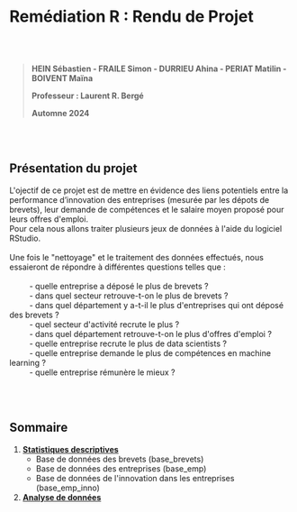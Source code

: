 


# **Remédiation R : Rendu de Projet**  

<br>
<br>

<blockquote>
<p><b>HEIN Sébastien - FRAILE Simon - DURRIEU Ahina - PERIAT Matilin - BOIVENT Maïna</b></p>
<p><b>Professeur : Laurent R. Bergé</b></p>
<p><b>Automne 2024</b></p>
</blockquote>

<br>
<br>



## **Présentation du projet**  

<span style="font-size: 14px;">L'ojectif de ce projet est de mettre en évidence des liens potentiels entre la performance d’innovation des entreprises (mesurée par les dépots de brevets), leur demande de compétences et le salaire moyen proposé pour leurs offres d'emploi.<br>
Pour cela nous allons traiter plusieurs jeux de données à l'aide du logiciel RStudio. <br><br>
Une fois le "nettoyage" et le traitement des données effectués, nous essaieront de répondre à différentes questions telles que : <br><br>
&nbsp;&nbsp;&nbsp;&nbsp;&nbsp;&nbsp;&nbsp;&nbsp; - quelle entreprise a déposé le plus de brevets ? <br>
&nbsp;&nbsp;&nbsp;&nbsp;&nbsp;&nbsp;&nbsp;&nbsp; - dans quel secteur retrouve-t-on le plus de brevets ? <br>
&nbsp;&nbsp;&nbsp;&nbsp;&nbsp;&nbsp;&nbsp;&nbsp; - dans quel département y a-t-il le plus d'entreprises qui ont déposé des brevets ? <br>
&nbsp;&nbsp;&nbsp;&nbsp;&nbsp;&nbsp;&nbsp;&nbsp; - quel secteur d'activité recrute le plus ? <br>
&nbsp;&nbsp;&nbsp;&nbsp;&nbsp;&nbsp;&nbsp;&nbsp; - dans quel département retrouve-t-on le plus d'offres d'emploi ? <br>
&nbsp;&nbsp;&nbsp;&nbsp;&nbsp;&nbsp;&nbsp;&nbsp; - quelle entreprise recrute le plus de data scientists ? <br>
&nbsp;&nbsp;&nbsp;&nbsp;&nbsp;&nbsp;&nbsp;&nbsp; - quelle entreprise demande le plus de compétences en machine learning ? <br>
&nbsp;&nbsp;&nbsp;&nbsp;&nbsp;&nbsp;&nbsp;&nbsp; - quelle entreprise rémunère le mieux ? <br>
</i></span><br>


<br>



## **Sommaire**  

1. [**Statistiques descriptives**](statistiques.md)  
   - Base de données des brevets (base_brevets)  
   - Base de données des entreprises (base_emp)  
   - Base de données de l'innovation dans les entreprises (base_emp_inno)  
2. [**Analyse de données**](analyse.md)  
